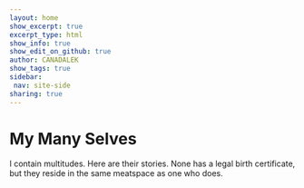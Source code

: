 ```yaml
---
layout: home	
show_excerpt: true 
excerpt_type: html
show_info: true 
show_edit_on_github: true
author: CANADALEK
show_tags: true
sidebar: 
 nav: site-side
sharing: true
---
```


# My Many Selves

I contain multitudes. 
Here are their stories. 
None has a legal birth certificate, but they reside in the same meatspace as one who does.